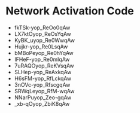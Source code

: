# Network Activation Code
* fkTSk-yop_ReOo0qAw
* LX7ktOyop_ReOsYqAw
* KyBK_uyop_Re0WwqAw
* Hujkr-yop_Re0LsqAw
* bMBoPeyop_Re0hYqAw
* IFHeF-yop_Re0mIqAw
* 7uRAQOyop_ReKVsqAw
* SLHep-yop_ReAxkqAw
* H6sFM-yop_RfLckqAw
* 3nOVc-yop_RfscgqAw
* SRWqLeyop_RfM-wqAw
* NNarPuyop_Zeo-gqAw
* _xb-qOyop_ZbiK8qAw